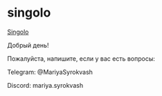 # singolo
[Singolo](https://MariaSyrokvash.github.io/singolo/index.html)



Добрый день!

Пожалуйста, напишите, если у вас есть вопросы:

  Telegram:
  @MariyaSyrokvash

  Discord:
  mariya.syrokvash

